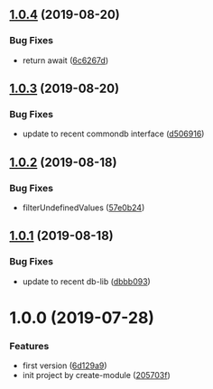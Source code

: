 ## [1.0.4](https://github.com/NaturalCycles/firestore-lib/compare/v1.0.3...v1.0.4) (2019-08-20)


### Bug Fixes

* return await ([6c6267d](https://github.com/NaturalCycles/firestore-lib/commit/6c6267d))

## [1.0.3](https://github.com/NaturalCycles/firestore-lib/compare/v1.0.2...v1.0.3) (2019-08-20)


### Bug Fixes

* update to recent commondb interface ([d506916](https://github.com/NaturalCycles/firestore-lib/commit/d506916))

## [1.0.2](https://github.com/NaturalCycles/firestore-lib/compare/v1.0.1...v1.0.2) (2019-08-18)


### Bug Fixes

* filterUndefinedValues ([57e0b24](https://github.com/NaturalCycles/firestore-lib/commit/57e0b24))

## [1.0.1](https://github.com/NaturalCycles/firestore-lib/compare/v1.0.0...v1.0.1) (2019-08-18)


### Bug Fixes

* update to recent db-lib ([dbbb093](https://github.com/NaturalCycles/firestore-lib/commit/dbbb093))

# 1.0.0 (2019-07-28)


### Features

* first version ([6d129a9](https://github.com/NaturalCycles/firestore-lib/commit/6d129a9))
* init project by create-module ([205703f](https://github.com/NaturalCycles/firestore-lib/commit/205703f))
